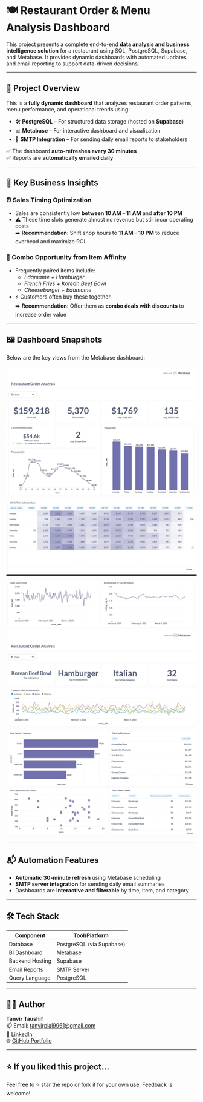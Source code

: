 # 🍽️ Restaurant Order & Menu Analysis Dashboard

This project presents a complete end-to-end **data analysis and business intelligence solution** for a restaurant using SQL, PostgreSQL, Supabase, and Metabase. It provides dynamic dashboards with automated updates and email reporting to support data-driven decisions.

---

## 📌 Project Overview

This is a **fully dynamic dashboard** that analyzes restaurant order patterns, menu performance, and operational trends using:

- 🛠️ **PostgreSQL** – For structured data storage (hosted on **Supabase**)
- 📊 **Metabase** – For interactive dashboard and visualization
- 📡 **SMTP Integration** – For sending daily email reports to stakeholders

✅ The dashboard **auto-refreshes every 30 minutes**  
✅ Reports are **automatically emailed daily**

---

## 🧠 Key Business Insights

### ⏰ Sales Timing Optimization
- Sales are consistently low **between 10 AM – 11 AM** and **after 10 PM**
- ⚠️ These time slots generate almost no revenue but still incur operating costs  
➡️ **Recommendation**: Shift shop hours to **11 AM – 10 PM** to reduce overhead and maximize ROI

### 🧾 Combo Opportunity from Item Affinity
- Frequently paired items include:
  - *Edamame + Hamburger*
  - *French Fries + Korean Beef Bowl*
  - *Cheeseburger + Edamame*
- ⚡ Customers often buy these together  
➡️ **Recommendation**: Offer them as **combo deals with discounts** to increase order value

---

## 🖼️ Dashboard Snapshots

Below are the key views from the Metabase dashboard:


![Image 1](Images/1.JPG)
![Image 2](Images/2.JPG)
![Image 3](Images/3.JPG)
![Image 4](Images/4.JPG)

---

## 📬 Automation Features

- **Automatic 30-minute refresh** using Metabase scheduling
- **SMTP server integration** for sending daily email summaries
- Dashboards are **interactive and filterable** by time, item, and category

---

## 🛠️ Tech Stack

| Component      | Tool/Platform        |
|----------------|----------------------|
| Database       | PostgreSQL (via Supabase) |
| BI Dashboard   | Metabase             |
| Backend Hosting| Supabase             |
| Email Reports  | SMTP Server          |
| Query Language | PostgreSQL           |

---

## 👨‍💻 Author

**Tanvir Taushif**  
📫 Email: tanvirpial9961@gmail.com  
🔗 [LinkedIn](https://www.linkedin.com/in/tanvir-taushif-751044204/)  
🌐 [GitHub Portfolio](https://github.com/Tanvir-Taushif)

---

## ⭐ If you liked this project...

Feel free to ⭐️ star the repo or fork it for your own use. Feedback is welcome!

